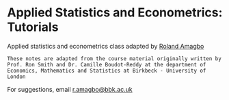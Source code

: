 # Applied Statistics and Econometrics: Tutorials

Applied statistics and econometrics class adapted by [Roland Amagbo](https://www.linkedin.com/in/roland-amagbo-223535ba/)

```{note}
These notes are adapted from the course material originally written by Prof. Ron Smith and Dr. Camille Boudot-Reddy at the department of Economics, Mathematics and Statistics at Birkbeck - University of London
```
For suggestions, email r.amagbo@bbk.ac.uk
